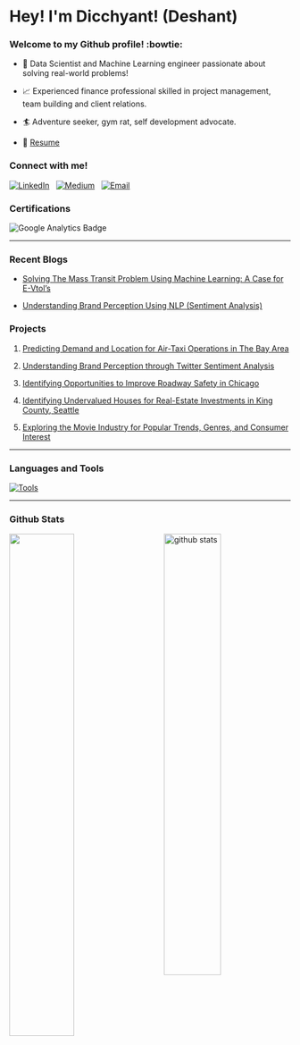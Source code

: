 # Hey! I'm Dicchyant! (Deshant) 

### Welcome to my Github profile! :bowtie:

- 🔎 Data Scientist and Machine Learning engineer passionate about solving real-world problems!

- 📈 Experienced finance professional skilled in project management, team building and client relations.

- 🏄 Adventure seeker, gym rat, self development advocate.

- 📝 [Resume](https://drive.google.com/file/d/1h4BkSV6-IXiJKqRijzyFsKH31rQHYSnd/view?usp=sharing)

### Connect with me!

[![LinkedIn](https://github.com/dicchyantgurung/Air-Taxi-Logistics/blob/main/Images/linkedin1.png)](https://www.linkedin.com/in/dicchyantgurung/)&nbsp; &nbsp;[![Medium](https://github.com/dicchyantgurung/Air-Taxi-Logistics/blob/main/Images/medium1.png)](https://medium.com/@dicchyantgurung)&nbsp; &nbsp;[![Email](https://github.com/dicchyantgurung/Air-Taxi-Logistics/blob/main/Images/gmail1.png)](mailto:dicchyant.gurung@gmail.com)


### Certifications

![Google Analytics Badge](https://github.com/dicchyantgurung/Air-Taxi-Logistics/blob/main/Images/google-data-analytics-professional-certificate.1.png) 

--------------------------------------------------------

### Recent Blogs

- [Solving The Mass Transit Problem Using Machine Learning: A Case for E-Vtol’s](https://medium.com/@dicchyantgurung/solving-the-mass-transit-problem-using-machine-learning-a-case-for-e-vtols-5e65903c867)

- [Understanding Brand Perception Using NLP (Sentiment Analysis)](https://medium.com/@dicchyantgurung/understanding-brand-perception-using-nlp-sentiment-analysis-ff557e09e1a6)

### Projects

1. [Predicting Demand and Location for Air-Taxi Operations in The Bay Area](https://github.com/dicchyantgurung/Air-Taxi-Logistics)

2. [Understanding Brand Perception through Twitter Sentiment Analysis](https://github.com/dicchyantgurung/Tweet-sentiment-analysis-using-NLP-for-Google-and-Apple)

3. [Identifying Opportunities to Improve Roadway Safety in Chicago](https://github.com/dicchyantgurung/Classification-of-car-crashes-in-Chicago-using-XGBoost)

4. [Identifying Undervalued Houses for Real-Estate Investments in King County, Seattle](https://github.com/dicchyantgurung/Identifying-undervalued-vs-overvalued-houses-in-King-County-Seattle)

5. [Exploring the Movie Industry for Popular Trends, Genres, and Consumer Interest](https://github.com/dicchyantgurung/Exploratory-data-analysis-of-the-movie-industry)

--------------------------------------------------------
### Languages and Tools

[![Tools](https://github.com/dicchyantgurung/Air-Taxi-Logistics/blob/main/Images/tools3.png)](https://www.jigsawacademy.com/top-analytics-tools-every-data-scientist-must-learn/)

--------------------------------------------------------

### Github Stats

<img src="https://github-readme-stats.vercel.app/api?username=dicchyantgurung&show_icons=true&theme=gotham" alt="github stats" width="45%" align="right"/>

<img src="https://github-readme-streak-stats.herokuapp.com/?user=dicchyantgurung&theme=dark" width="48%" >



